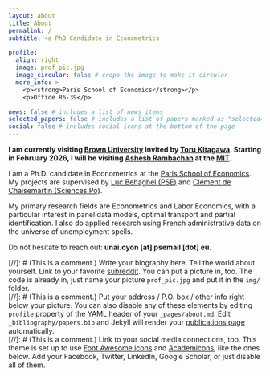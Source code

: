 ```yaml
---
layout: about
title: About
permalink: /
subtitle: <a PhD Candidate in Econometrics

profile:
  align: right
  image: prof_pic.jpg
  image_circular: false # crops the image to make it circular
  more_info: >
    <p><strong>Paris School of Economics</strong></p>
    <p>Office R6-39</p>

news: false # includes a list of news items
selected_papers: false # includes a list of papers marked as "selected={true}"
social: false # includes social icons at the bottom of the page
---
```

**I am currently visiting [Brown University](https://economics.brown.edu/) invited by [Toru Kitagawa](https://sites.google.com/brown.edu/torukitagawa). Starting in February 2026, I will be visiting [Ashesh Rambachan](https://economics.mit.edu/people/faculty/ashesh-rambachan) at the [MIT](https://economics.mit.edu/).**

I am a Ph.D. candidate in Econometrics at the [Paris School of Economics](https://www.parisschoolofeconomics.eu/). My projects are supervised by [Luc Behaghel (PSE)](https://www.parisschoolofeconomics.com/behaghel-luc/behaghel.htm) and [Clément de Chaisemartin (Sciences Po)](https://sites.google.com/site/clementdechaisemartin/).

My primary research fields are Econometrics and Labor Economics, with a particular interest in panel data models, optimal transport and partial identification. I also do applied research using French administrative data on the universe of unemployment spells.

Do not hesitate to reach out: **unai.oyon [at] psemail [dot] eu**.

[//]: # (This is a comment.) Write your biography here. Tell the world about yourself. Link to your favorite [subreddit](http://reddit.com). You can put a picture in, too. The code is already in, just name your picture `prof_pic.jpg` and put it in the `img/` folder.  
[//]: # (This is a comment.) Put your address / P.O. box / other info right below your picture. You can also disable any of these elements by editing `profile` property of the YAML header of your `_pages/about.md`. Edit `_bibliography/papers.bib` and Jekyll will render your [publications page](/al-folio/publications/) automatically.  
[//]: # (This is a comment.) Link to your social media connections, too. This theme is set up to use [Font Awesome icons](https://fontawesome.com/) and [Academicons](https://jpswalsh.github.io/academicons/), like the ones below. Add your Facebook, Twitter, LinkedIn, Google Scholar, or just disable all of them.  
